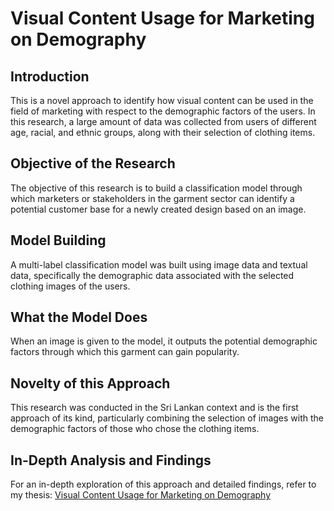 # Visual Content Usage for Marketing on Demography

## Introduction
This is a novel approach to identify how visual content can be used in the field of marketing with respect to the demographic factors of the users. In this research, a large amount of data was collected from users of different age, racial, and ethnic groups, along with their selection of clothing items.

## Objective of the Research
The objective of this research is to build a classification model through which marketers or stakeholders in the garment sector can identify a potential customer base for a newly created design based on an image.

## Model Building
A multi-label classification model was built using image data and textual data, specifically the demographic data associated with the selected clothing images of the users.

## What the Model Does
When an image is given to the model, it outputs the potential demographic factors through which this garment can gain popularity.

## Novelty of this Approach
This research was conducted in the Sri Lankan context and is the first approach of its kind, particularly combining the selection of images with the demographic factors of those who chose the clothing items.

## In-Depth Analysis and Findings
For an in-depth exploration of this approach and detailed findings, refer to my thesis: [Visual Content Usage for Marketing on Demography](https://docs.google.com/document/d/1JRxGm5yhHXSaYrZhFrLP_GSZJS21kwNOr3C3xcirDmM/edit?usp=sharing)
